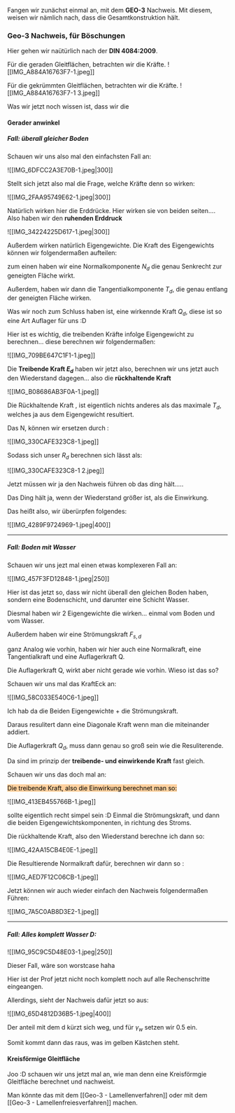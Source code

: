 Fangen wir zunächst einmal an, mit dem **GEO-3** Nachweis. Mit diesem, weisen wir nämlich nach, dass die Gesamtkonstruktion hält.

### Geo-3 Nachweis, für Böschungen
Hier gehen wir naütürlich nach der **DIN 4084:2009**.

Für die geraden Gleitflächen, betrachten wir die Kräfte.
![[IMG_A884A16763F7-1.jpeg]]

Für die gekrümmten Gleitflächen, betrachten wir die Kräfte.
![[IMG_A884A16763F7-1 3.jpeg]]

Was wir jetzt noch wissen ist, dass wir die 

#### Gerader anwinkel


##### Fall: überall gleicher Boden
Schauen wir uns also mal den einfachsten Fall an:

![[IMG_6DFCC2A3E70B-1.jpeg|300]]

Stellt sich jetzt also mal die Frage, welche Kräfte denn so wirken:

![[IMG_2FAA95749E62-1.jpeg|300]]

Natürlich wirken hier die Erddrücke. Hier wirken sie von beiden seiten.... Also haben wir den **ruhenden Erddruck**

![[IMG_34224225D617-1.jpeg|300]]

Außerdem wirken natürlich Eigengewichte. Die Kraft des Eigengewichts können wir folgendermaßen aufteilen:

zum einen haben wir eine Normalkomponente $N_d$ die genau Senkrecht zur geneigten Fläche wirkt.

Außerdem, haben wir dann die Tangentialkomponente $T_d$, die genau entlang der geneigten Fläche wirken.

Was wir noch zum Schluss haben ist, eine wirkennde Kraft $Q_d$, diese ist so eine Art Auflager für uns :D

Hier ist es wichtig, die treibenden Kräfte infolge Eigengewicht zu berechnen... diese berechnen wir folgendermaßen:

![[IMG_709BE647C1F1-1.jpeg]]

Die **Treibende Kraft $E_d$** haben wir jetzt also, berechnen wir uns jetzt auch den Wiederstand dagegen... also die **rückhaltende Kraft**

![[IMG_B08686AB3F0A-1.jpeg]]

Die Rückhaltende Kraft , ist eigentlich nichts anderes als das maximale $T_d$, welches ja aus dem Eigengewicht resultiert.

Das N, können wir ersetzen durch :

![[IMG_330CAFE323C8-1.jpeg]]

Sodass sich unser $R_d$ berechnen sich lässt als:

![[IMG_330CAFE323C8-1 2.jpeg]]

Jetzt müssen wir ja den Nachweis führen ob das ding hält.....

Das Ding hält ja, wenn der Wiederstand größer ist, als die Einwirkung.

Das heißt also, wir überürpfen folgendes:

![[IMG_4289F9724969-1.jpeg|400]]

---

##### Fall: Boden mit Wasser
Schauen wir uns jezt mal einen etwas komplexeren Fall an:

![[IMG_457F3FD12848-1.jpeg|250]]

Hier ist das jetzt so, dass wir nicht überall den gleichen Boden haben, sondern eine Bodenschicht, und darunter eine Schicht Wasser.

Diesmal haben wir 2 Eigengewichte die wirken... einmal vom Boden und vom Wasser.

Außerdem haben wir eine Strömungskraft $F_{s,d}$

ganz Analog wie vorhin, haben wir hier auch eine Normalkraft, eine Tangentialkraft und eine Auflagerkraft Q.

Die Auflagerkraft Q, wirkt aber nicht gerade wie vorhin. Wieso ist das so?

Schauen wir uns mal das KraftEck an:

![[IMG_58C033E540C6-1.jpeg]]

Ich hab da die Beiden Eigengewichte + die Strömungskraft.

Daraus resulitert dann eine Diagonale Kraft wenn man die miteinander addiert.

Die Auflagerkraft $Q_d$, muss dann genau so groß sein wie die Resuliterende.

Da sind im prinzip der **treibende- und einwirkende Kraft** fast gleich.

Schauen wir uns das doch mal an:

<mark style="background: #FFB86CA6;">Die treibende Kraft, also die Einwirkung berechnet man so:</mark>

![[IMG_413EB455766B-1.jpeg]]

sollte eigentlich recht simpel sein :D Einmal die Strömungskraft, und dann die beiden Eigengewichtskomponenten, in richtung des Stroms.

Die rückhaltende Kraft, also den Wiederstand berechne ich dann so:

![[IMG_42AA15CB4E0E-1.jpeg]]

Die Resultierende Normalkraft dafür, berechnen wir dann so :

![[IMG_AED7F12C06CB-1.jpeg]]

Jetzt können wir auch wieder einfach den Nachweis folgendermaßen Führen:

![[IMG_7A5C0AB8D3E2-1.jpeg]]

---

##### Fall: Alles komplett Wasser D:

![[IMG_95C9C5D48E03-1.jpeg|250]]

Dieser Fall, wäre son worstcase haha 

Hier ist der Prof jetzt nicht noch komplett noch auf alle Rechenschritte eingeangen.

Allerdings, sieht der Nachweis dafür jetzt so aus:

![[IMG_65D4812D36B5-1.jpeg|400]]

Der anteil mit dem d kürzt sich weg, und für $\gamma_w$ setzen wir 0.5 ein.

Somit kommt dann das raus, was im gelben Kästchen steht.




#### Kreisförmige Gleitfläche

Joo :D schauen wir uns jetzt mal an, wie man denn eine Kreisförmgie Gleitfläche berechnet und nachweist.

Man könnte das mit dem [[Geo-3 - Lamellenverfahren]]  oder mit dem [[Geo-3 - Lamellenfreiesverfahren]] machen.